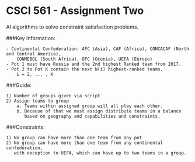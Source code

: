 # CSCI 561 - Assignment Two

AI algorithms to solve constraint satisfaction problems.

###Key Information:
    
    - Continental Confederation: AFC (Asia), CAF (Africa), CONCACAF (North and Central America),
        CONMEBOL (South Africa), OFC (Ocenia), UEFA (Europe)
    - Pot 1 must have Russia and the 2nd highest Ranked team from 2017.
    - Pot 2 to Pot K contain the next N(i) highest-ranked teams.
        i = 2, ... , K
###Guide:

    1) Number of groups given via script
    2) Assign teams to group 
        a. Teams within assigned group will all play each other.
        b. Because of that we must assign distribute teams in a balance
           based on geography and capabilities and constraints.

###Constraints:

    1) No group can have more than one team from any pot
    2) No group can have more than one team from any continental confederation,
       with exception to UEFA, which can have up to two teams in a group.
       

